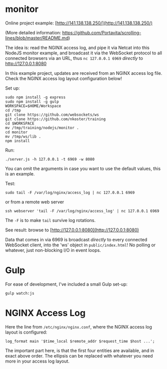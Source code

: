 # monitor

Online project example: [http://141.138.138.250/](http://141.138.138.250/)

(More detailed information: https://github.com/Portavita/scrolling-lines/blob/master/README.md)

The idea is: read the NGINX access log, and pipe it via Netcat into this NodeJS monitor example, and broadcast it via the WebSocket protocol to all connected browsers via an URL, thus `nc 127.0.0.1 6969`  _directly_ to http://127.0.0.1:8080

In this example project, updates are received from an NGINX access log file. Check the NGINX access log layout configuration below!

Set up:

    sudo npm install -g express
    sudo npm install -g gulp
    WORKSPACE=$HOME/Workspace
    cd /tmp
    git clone https://github.com/websockets/ws
    git clone https://github.com/nkoster/training
    cd $WORKSPACE
    mv /tmp/training/nodejs/monitor .
    cd monitor
    mv /tmp/ws/lib .
    npm install

Run:

    ./server.js -h 127.0.0.1 -t 6969 -w 8080

You can omit the arguments in case you want to use the default values, this is an example.

Test:

    sudo tail -F /var/log/nginx/access_log | nc 127.0.0.1 6969

or from a remote web server

    ssh webserver 'tail -F /var/log/nginx/access_log' | nc 127.0.0.1 6969

The `-F` is to make `tail` survive log rotations.

See result: browse to [http://127.0.0.1:8080](http://127.0.0.1:8080)

Data that comes in via 6969 is broadcast _directly_ to every connected WebSocket client, into the 'ws' object in  `public/index.html`! No polling or whatever, just non-blocking I/O in event loops.

# Gulp

For ease of development, I've included a small Gulp set-up:

    gulp watch:js

# NGINX Access Log

Here the line from `/etc/nginx/nginx.conf`, where the NGINX access log layout is configured:

    log_format main '$time_local $remote_addr $request_time $host ...';

The important part here, is that the first four entities are available, and in exact above order. The ellipsis can be replaced with whatever you need more in your access log layout.
